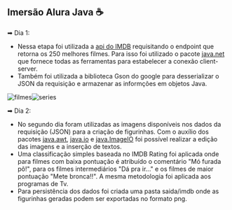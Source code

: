 ## Imersão Alura Java ☕

➡ Dia 1:

<ul>
<li>Nessa etapa foi utilizada a <a href="https://imdb-api.com">api do IMDB</a> requisitando o endpoint que retorna os 250 melhores filmes. Para isso foi utilizado o pacote <a href="https://docs.oracle.com/javase/7/docs/api/java/net/package-summary.html">java.net</a> que fornece todas as ferramentas para estabelecer a conexão client-server.
<li>Também foi utilizada a biblioteca Gson do google para desserializar o JSON da requisição e armazenar as informções em objetos Java.
  </ul>
  
![filmes](https://user-images.githubusercontent.com/128440501/228597678-7b7783d6-7671-4227-abd0-6e78123a4cb6.PNG)![series](https://user-images.githubusercontent.com/128440501/228597395-142d54c7-435d-4865-9f10-f0831bae1e95.PNG)</br>

➡ Dia 2:

<ul>
<li>No segundo dia foram utilizadas as imagens disponíveis nos dados da requisição (JSON) para a criação de figurinhas. Com o auxílio dos pacotes <a href="https://docs.oracle.com/javase/7/docs/api/java/awt/package-summary.html">java.awt</a>, <a href="https://docs.oracle.com/javase/7/docs/api/java/io/package-summary.html">java.io</a> e <a href="https://docs.oracle.com/javase/7/docs/api/javax/imageio/ImageIO.html">java.ImageIO</a> foi possível realizar a edição das imagens e a inserção de textos.
<li>Uma classificação simples baseada no IMDB Rating foi aplicada onde para filmes com baixa pontuação é atribuído o comentário "Mó furada pô!", para os filmes intermediários "Dá pra ir..." e os filmes de maior pontuação "Mete bronca!!". A mesma metodologia foi aplicada aos programas de Tv.
<li>Para persistência dos dados foi criada uma pasta saida/imdb onde as figurinhas geradas podem ser exportadas no formato png.
